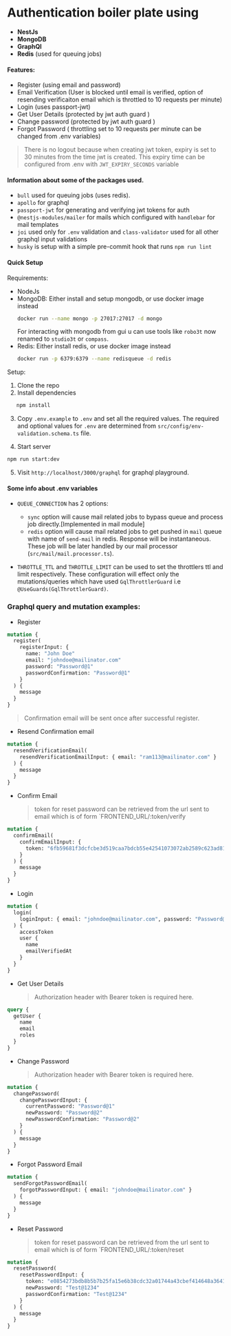 # Authentication boiler plate using

- **NestJs**
- **MongoDB**
- **GraphQl**
- **Redis** (used for queuing jobs)

#### Features:

- Register (using email and password)
- Email Verification (User is blocked until email is verified, option of resending verificaiton email which is throttled to 10 requests per minute)
- Login (uses passport-jwt)
- Get User Details (protected by jwt auth guard )
- Change password (protected by jwt auth guard )
- Forgot Password ( throttling set to 10 requests per minute can be changed from .env variables)

> There is no logout because when creating jwt token, expiry is set to 30 minutes from the time jwt is created. This expiry time can be configured from .env with `JWT_EXPIRY_SECONDS` variable

#### Information about some of the packages used.

- `bull` used for queuing jobs (uses redis).
- `apollo` for graphql
- `passport-jwt` for generating and verifying jwt tokens for auth
- `@nestjs-modules/mailer` for mails which configured with `handlebar` for mail templates
- `joi` used only for `.env` validation and `class-validator` used for all other graphql input validations
- `husky` is setup with a simple pre-commit hook that runs `npm run lint`

#### Quick Setup

Requirements:

- NodeJs
- MongoDB: Either install and setup mongodb, or use docker image instead
  ```bash
  docker run --name mongo -p 27017:27017 -d mongo
  ```
  For interacting with mongodb from gui u can use tools like `robo3t` now renamed to `studio3t` or `compass`.
- Redis: Either install redis, or use docker image instead
  ```bash
  docker run -p 6379:6379 --name redisqueue -d redis
  ```

Setup:

1. Clone the repo
2. Install dependencies

```bash
   npm install
```

3. Copy `.env.example` to `.env` and set all the required values. The required and optional values for `.env` are determined from `src/config/env-validation.schema.ts` file.

4. Start server

```bash
npm run start:dev
```

5. Visit `http://localhost/3000/graphql` for graphql playground.

#### Some info about .env variables

- `QUEUE_CONNECTION` has 2 options:

  - `sync` option will cause mail related jobs to bypass queue and process job directly.[Implemented in mail module]
  - `redis` option will cause mail related jobs to get pushed in `mail` queue with name of `send-mail` in redis. Response will be instantaneous. These job will be later handled by our mail processor (`src/mail/mail.processor.ts`).

- `THROTTLE_TTL` and `THROTTLE_LIMIT` can be used to set the throttlers ttl and limit respectively. These configuration will effect only the mutations/queries which have used `GqlThrottlerGuard` i.e ` @UseGuards(GqlThrottlerGuard)`.

### Graphql query and mutation examples:

- Register

```graphql
mutation {
  register(
    registerInput: {
      name: "John Doe"
      email: "johndoe@mailinator.com"
      password: "Password@1"
      passwordConfirmation: "Password@1"
    }
  ) {
    message
  }
}
```

> Confirmation email will be sent once after successful register.

- Resend Confirmation email

```graphql
mutation {
  resendVerificationEmail(
    resendVerificationEmailInput: { email: "ram113@mailinator.com" }
  ) {
    message
  }
}
```

- Confirm Email
  > token for reset password can be retrieved from the url sent to email which is of form `FRONTEND_URL/:token/verify

```graphql
mutation {
  confirmEmail(
    confirmEmailInput: {
      token: "6fb59681f3dcfcbe3d519caa7bdcb55e42541073072ab2589c623ad8112e1a3a"
    }
  ) {
    message
  }
}
```

- Login

```graphql
mutation {
  login(
    loginInput: { email: "johndoe@mailinator.com", password: "Password@1" }
  ) {
    accessToken
    user {
      name
      emailVerifiedAt
    }
  }
}
```

- Get User Details
  > Authorization header with Bearer token is required here.

```graphql
query {
  getUser {
    name
    email
    roles
  }
}
```

- Change Password
  > Authorization header with Bearer token is required here.

```graphql
mutation {
  changePassword(
    changePasswordInput: {
      currentPassword: "Password@1"
      newPassword: "Password@2"
      newPasswordConfirmation: "Password@2"
    }
  ) {
    message
  }
}
```

- Forgot Password Email

```graphql
mutation {
  sendForgotPasswordEmail(
    forgotPasswordInput: { email: "johndoe@mailinator.com" }
  ) {
    message
  }
}
```

- Reset Password
  > token for reset password can be retrieved from the url sent to email which is of form `FRONTEND_URL/:token/reset

```graphql
mutation {
  resetPassword(
    resetPasswordInput: {
      token: "e0854273bdb8b5b7b25fa15e6b38cdc32a01744a43cbef414648a364155d840d"
      newPassword: "Test@1234"
      passwordConfirmation: "Test@1234"
    }
  ) {
    message
  }
}
```
